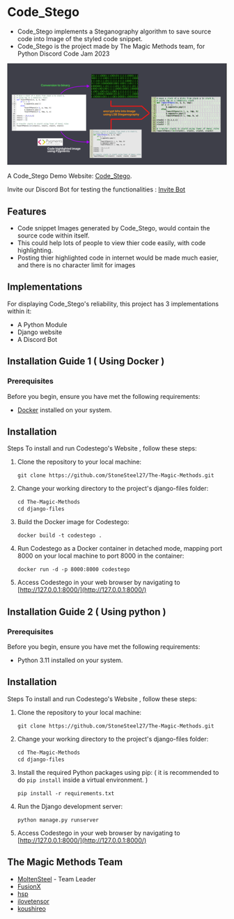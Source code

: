 # Code_Stego
- Code_Stego implements a Steganography algorithm to save source code into Image of
the styled code snippet.
- Code_Stego is the project made by The Magic Methods team, for Python Discord Code Jam 2023

![Explanation](https://raw.githubusercontent.com/StoneSteel27/The-Magic-Methods/main/doc_images/code_stego.png)

A Code_Stego Demo Website: [Code_Stego](https://codestego.up.railway.app/stego/).

Invite our Discord Bot for testing the functionalities : [Invite Bot](https://discord.com/api/oauth2/authorize?client_id=1148263715771273278&permissions=0&scope=bot)

## Features
- Code snippet Images generated by Code_Stego, would contain the source code within itself.
- This could help lots of people to view thier code easily, with code highlighting.
- Posting thier highlighted code in internet would be made much easier, and there is no character limit for images

## Implementations
For displaying Code_Stego's reliability, this project has 3 implementations within it:
- A Python Module
- Django website
- A Discord Bot


## Installation Guide 1 ( Using Docker )

### Prerequisites

Before you begin, ensure you have met the following requirements:

- [Docker](https://www.docker.com/) installed on your system.

## Installation

Steps To install and run Codestego's Website , follow these steps:

1. Clone the repository to your local machine:

   ```shell
   git clone https://github.com/StoneSteel27/The-Magic-Methods.git
   ```
2. Change your working directory to the project's django-files folder:
   ```shell
   cd The-Magic-Methods
   cd django-files
   ```
3. Build the Docker image for Codestego:
   ```shell
   docker build -t codestego .
   ```
4. Run Codestego as a Docker container in detached mode, mapping port 8000 on your local machine to port 8000 in the container:
   ```shell
   docker run -d -p 8000:8000 codestego
   ```

5. Access Codestego in your web browser by navigating to  [http://127.0.0.1:8000/](http://127.0.0.1:8000/)

## Installation Guide 2 ( Using python )

### Prerequisites

Before you begin, ensure you have met the following requirements:

- Python 3.11 installed on your system.

## Installation

Steps To install and run Codestego's Website , follow these steps:

1. Clone the repository to your local machine:

   ```shell
   git clone https://github.com/StoneSteel27/The-Magic-Methods.git
   ```
2. Change your working directory to the project's django-files folder:
   ```shell
   cd The-Magic-Methods
   cd django-files
   ```
3. Install the required Python packages using pip:
   ( it is recommended to do `pip install` inside a virtual environment. )
   ```shell
   pip install -r requirements.txt
   ```
5. Run the Django development server:
   ```shell
   python manage.py runserver
   ```

6. Access Codestego in your web browser by navigating to  [http://127.0.0.1:8000/](http://127.0.0.1:8000/)

## The Magic Methods Team
- [MoltenSteel](https://github.com/StoneSteel27) - Team Leader
- [FusionX](https://github.com/venkat66)
- [hsp](https://github.com/ShakyaMajumdar)
- [ilovetensor](https://github.com/ilovetensor)
- [koushireo](https://github.com/FooChiHen)
